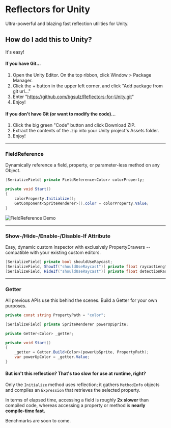 # Reflectors for Unity
Ultra-powerful and blazing fast reflection utilities for Unity.

## How do I add this to Unity?
It's easy!

#### If you have Git...
1. Open the Unity Editor. On the top ribbon, click Window > Package Manager.
2. Click the + button in the upper left corner, and click "Add package from git url..."
3. Enter "https://github.com/bgsulz/Reflectors-for-Unity.git"
4. Enjoy!

#### If you don't have Git (or want to modify the code)...
1. Click the big green "Code" button and click Download ZIP.
2. Extract the contents of the .zip into your Unity project's Assets folder.
3. Enjoy!

***

### FieldReference
Dynamically reference a field, property, or parameter-less method on any Object.

```cs
[SerializeField] private FieldReference<Color> colorProperty;

private void Start()
{
    colorProperty.Initialize();
    GetComponent<SpriteRenderer>().color = colorProperty.Value;
} 
```

![FieldReference Demo](https://user-images.githubusercontent.com/38191432/166614302-946f456a-b880-408d-8c10-3b3b4c195ac6.gif)

***

### Show-/Hide-/Enable-/Disable-If Attribute
Easy, dynamic custom Inspector with exclusively PropertyDrawers -- compatible with your existing custom editors.

```cs
[SerializeField] private bool shouldUseRaycast;
[SerializeField, ShowIf("shouldUseRaycast")] private float raycastLength;
[SerializeField, HideIf("shouldUseRaycast")] private float detectionRadius;
```

***

### Getter
All previous APIs use this behind the scenes. Build a Getter for your own purposes.

```cs
private const string PropertyPath = "color";

[SerializeField] private SpriteRenderer powerUpSprite;

private Getter<Color> _getter;

private void Start()
{
    _getter = Getter.Build<Color>(powerUpSprite, PropertyPath);
    var powerUpColor = _getter.Value;
}
```

#### But isn't this reflection? That's too slow for use at runtime, right?
Only the `Initialize` method uses reflection; it gathers `MethodInfo` objects and compiles an `Expression` that retrieves the selected property. 

In terms of elapsed time, accessing a field is roughly **2x slower** than compiled code, whereas accessing a property or method is **nearly compile-time fast.**

Benchmarks are soon to come.
